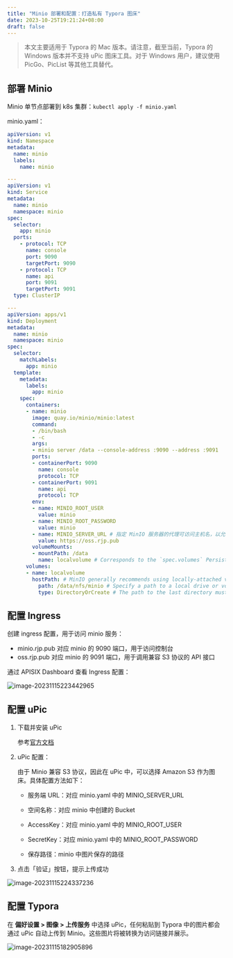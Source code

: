 ```yaml
---
title: "Minio 部署和配置：打造私有 Typora 图床"
date: 2023-10-25T19:21:24+08:00
draft: false
---
```


> 本文主要适用于 Typora 的 Mac 版本。请注意，截至当前，Typora 的 Windows 版本并不支持 uPic 图床工具。对于 Windows 用户，建议使用 PicGo、PicList 等其他工具替代。

## 部署 Minio

Minio 单节点部署到 k8s 集群：`kubectl apply -f minio.yaml`

minio.yaml：

```yaml
apiVersion: v1
kind: Namespace
metadata:
  name: minio
  labels:
    name: minio

---
apiVersion: v1
kind: Service
metadata:
  name: minio
  namespace: minio
spec:
  selector:
    app: minio
  ports:
    - protocol: TCP
      name: console
      port: 9090
      targetPort: 9090
    - protocol: TCP
      name: api
      port: 9091
      targetPort: 9091
  type: ClusterIP

---
apiVersion: apps/v1
kind: Deployment
metadata:
  name: minio
  namespace: minio
spec:
  selector:
    matchLabels:
      app: minio
  template:
    metadata:
      labels:
        app: minio
    spec:
      containers:
      - name: minio
        image: quay.io/minio/minio:latest
        command:
        - /bin/bash
        - -c
        args:
        - minio server /data --console-address :9090 --address :9091
        ports:
        - containerPort: 9090
          name: console
          protocol: TCP
        - containerPort: 9091
          name: api
          protocol: TCP
        env:
        - name: MINIO_ROOT_USER
          value: minio
        - name: MINIO_ROOT_PASSWORD
          value: minio
        - name: MINIO_SERVER_URL # 指定 MinIO 服务器的代理可访问主机名，以允许控制台通过 TLS 证书使用 MinIO 服务器 API
          value: https://oss.rjp.pub
        volumeMounts:
        - mountPath: /data
          name: localvolume # Corresponds to the `spec.volumes` Persistent Volume
      volumes:
      - name: localvolume
        hostPath: # MinIO generally recommends using locally-attached volumes
          path: /data/nfs/minio # Specify a path to a local drive or volume on the Kubernetes worker node
          type: DirectoryOrCreate # The path to the last directory must exist
```

## 配置 Ingress

创建 ingress 配置，用于访问 minio 服务：

- minio.rjp.pub 对应 minio 的 9090 端口，用于访问控制台
- oss.rjp.pub 对应 minio 的 9091 端口，用于调用兼容 S3 协议的 API 接口

通过 APISIX Dashboard 查看 Ingress 配置：

![image-20231115223442965](https://oss.rjp.pub/upic/2023/11/15/image-20231115223442965.png)

## 配置 uPic

1. 下载并安装 uPic

   参考[官方文档](https://github.com/gee1k/uPic)

2. uPic 配置：

   由于 Minio 兼容 S3 协议，因此在 uPic 中，可以选择 Amazon S3 作为图床。具体配置方法如下：

   - 服务端 URL：对应 minio.yaml 中的 MINIO_SERVER_URL

   - 空间名称：对应 minio 中创建的 Bucket
   - AccessKey：对应 minio.yaml 中的 MINIO_ROOT_USER
   - SecretKey：对应 minio.yaml 中的 MINIO_ROOT_PASSWORD
   - 保存路径：minio 中图片保存的路径

3. 点击「验证」按钮，提示上传成功

![image-20231115224337236](https://oss.rjp.pub/upic/2023/11/15/image-20231115224337236.png)

## 配置 Typora

在 **偏好设置 > 图像 > 上传服务** 中选择 uPic，任何粘贴到 Typora 中的图片都会通过 uPic 自动上传到 Minio。这些图片将被转换为访问链接并展示。

![image-20231115182905896](https://oss.rjp.pub/upic/2023/11/15/image-20231115182905896.png)
